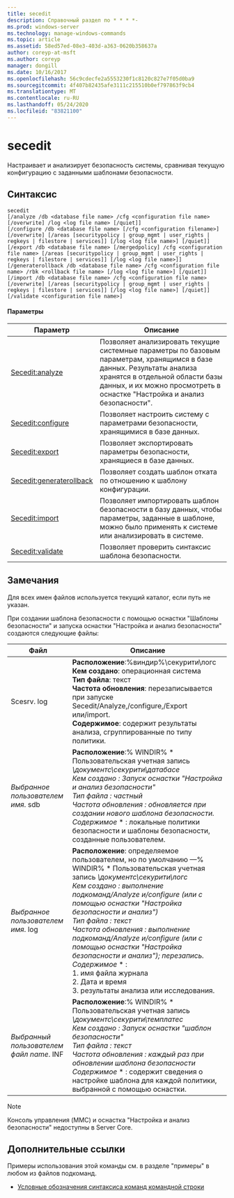 ```yaml
---
title: secedit
description: Справочный раздел по * * * *-
ms.prod: windows-server
ms.technology: manage-windows-commands
ms.topic: article
ms.assetid: 58ed57ed-08e3-403d-a363-0620b358637a
author: coreyp-at-msft
ms.author: coreyp
manager: dongill
ms.date: 10/16/2017
ms.openlocfilehash: 56c9cdecfe2a5553230f1c8120c827e7f05d0ba9
ms.sourcegitcommit: 4f407b82435afe3111c215510b0ef797863f9cb4
ms.translationtype: MT
ms.contentlocale: ru-RU
ms.lasthandoff: 05/24/2020
ms.locfileid: "83821100"
---
```

# <a name="secedit"></a>secedit



Настраивает и анализирует безопасность системы, сравнивая текущую конфигурацию с заданными шаблонами безопасности.

## <a name="syntax"></a>Синтаксис

```
secedit
[/analyze /db <database file name> /cfg <configuration file name> [/overwrite] /log <log file name> [/quiet]]
[/configure /db <database file name> [/cfg <configuration filename>] [/overwrite] [/areas [securitypolicy | group_mgmt | user_rights | regkeys | filestore | services]] [/log <log file name>] [/quiet]]
[/export /db <database file name> [/mergedpolicy] /cfg <configuration file name> [/areas [securitypolicy | group_mgmt | user_rights | regkeys | filestore | services]] [/log <log file name>]]
[/generaterollback /db <database file name> /cfg <configuration file name> /rbk <rollback file name> [/log <log file name>] [/quiet]]
[/import /db <database file name> /cfg <configuration file name> [/overwrite] [/areas [securitypolicy | group_mgmt | user_rights | regkeys | filestore | services]] [/log <log file name>] [/quiet]]
[/validate <configuration file name>]
```

#### <a name="parameters"></a>Параметры

|Параметр|Описание|
|---------|-----------|
|[Secedit:analyze](secedit-analyze.md)|Позволяет анализировать текущие системные параметры по базовым параметрам, хранящимся в базе данных.  Результаты анализа хранятся в отдельной области базы данных, и их можно просмотреть в оснастке "Настройка и анализ безопасности".|
|[Secedit:configure](secedit-configure.md)|Позволяет настроить систему с параметрами безопасности, хранящимися в базе данных.|
|[Secedit:export](secedit-export.md)|Позволяет экспортировать параметры безопасности, хранящиеся в базе данных.|
|[Secedit:generaterollback](secedit-generaterollback.md)|Позволяет создать шаблон отката по отношению к шаблону конфигурации.|
|[Secedit:import](secedit-import.md)|Позволяет импортировать шаблон безопасности в базу данных, чтобы параметры, заданные в шаблоне, можно было применять к системе или анализировать в системе.|
|[Secedit:validate](secedit-validate.md)|Позволяет проверить синтаксис шаблона безопасности.|

## <a name="remarks"></a>Замечания

Для всех имен файлов используется текущий каталог, если путь не указан.

При создании шаблона безопасности с помощью оснастки "Шаблоны безопасности" и запуска оснастки "Настройка и анализ безопасности" создаются следующие файлы:


|           Файл           |                                                                                                                                                                                                                                                               Описание                                                                                                                                                                                                                                                                |
|--------------------------|------------------------------------------------------------------------------------------------------------------------------------------------------------------------------------------------------------------------------------------------------------------------------------------------------------------------------------------------------------------------------------------------------------------------------------------------------------------------------------------------------------------------------------------|
|        Scesrv. log        |                                                                                                                             **Расположение**:%виндир%\секурити\логс</br>**Кем создано**: операционная система</br>**Тип файла**: текст</br>**Частота обновления**: перезаписывается при запуске Secedit/Analyze,/configure,/Export или/import.</br>**Содержимое**: содержит результаты анализа, сгруппированные по типу политики.                                                                                                                             |
| *Выбранное пользователем имя*. sdb |                                                                                    **Расположение**:% WINDIR% \* Пользовательская учетная запись <em> \документс\секурити\датабасе</br></em>*Кем создано* <em> : Запуск оснастки "Настройка и анализ безопасности"</br></em>*Тип файла* <em> : частный</br></em>*Частота обновления* <em> : обновляется при создании нового шаблона безопасности.</br></em>*Содержимое* \* : локальные политики безопасности и шаблоны безопасности, созданные пользователем.                                                                                    |
| *Выбранное пользователем имя*. log | **Расположение**: определяемое пользователем, но по умолчанию —% WINDIR% \* Пользовательская учетная запись <em> \документс\секурити\логс</br></em>*Кем создано* <em> : выполнение подкоманд/Analyze и/configure (или с помощью оснастки "Настройка безопасности и анализ")</br></em>*Тип файла* <em> : текст</br></em>*Частота обновления* <em> : выполнение подкоманд/Analyze и/configure (или с помощью оснастки "Настройка безопасности и анализ"); перезапись.</br></em>*Содержимое* \* :</br>1. имя файла журнала</br>2. Дата и время</br>3. результаты анализа или исследования. |
| *Выбранный пользователем файл name*. INF |                                                                                     **Расположение**:% WINDIR% \* Пользовательская учетная запись <em> \документс\секурити\темплатес</br></em>*Кем создано* <em> : Запуск оснастки "шаблон безопасности"</br></em>*Тип файла* <em> : текст</br></em>*Частота обновления* <em> : каждый раз при обновлении шаблона безопасности</br></em>*Содержимое* \* : содержит сведения о настройке шаблона для каждой политики, выбранной с помощью оснастки.                                                                                     |

> [!NOTE]
> Консоль управления (MMC) и оснастка "Настройка и анализ безопасности" недоступны в Server Core.

## <a name="additional-references"></a>Дополнительные ссылки

Примеры использования этой команды см. в разделе "примеры" в любом из файлов подкоманд.
- [Условные обозначения синтаксиса команд командной строки](command-line-syntax-key.md)